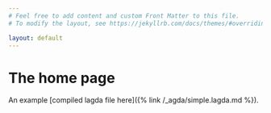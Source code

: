 ```yaml
---
# Feel free to add content and custom Front Matter to this file.
# To modify the layout, see https://jekyllrb.com/docs/themes/#overriding-theme-defaults

layout: default
---
```


# The home page

An example [compiled lagda file here]({% link /_agda/simple.lagda.md %}).
